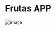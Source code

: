 # Frutas APP

![image](https://user-images.githubusercontent.com/18142156/172028337-43a7ea2b-c260-4b90-b983-f312b8c78e9d.png)
